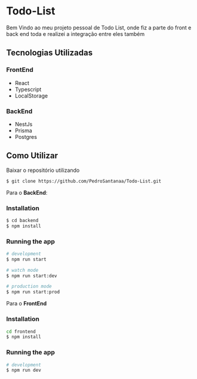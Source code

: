 # Todo-List

Bem Vindo ao meu projeto pessoal de Todo List, onde fiz a parte do front e back end toda e realizei a integração entre eles também

## Tecnologias Utilizadas

### FrontEnd
- React
- Typescript
- LocalStorage

### BackEnd
- NestJs
- Prisma
- Postgres

## Como Utilizar
Baixar o repositório utilizando
```bash
$ git clone https://github.com/PedroSantanaa/Todo-List.git
```

Para o **BackEnd**:
### Installation

```bash
$ cd backend
$ npm install
```

### Running the app

```bash
# development
$ npm run start

# watch mode
$ npm run start:dev

# production mode
$ npm run start:prod
```

Para o **FrontEnd**
### Installation

```bash
cd frontend
$ npm install
```

### Running the app

```bash
# development
$ npm run dev
```
